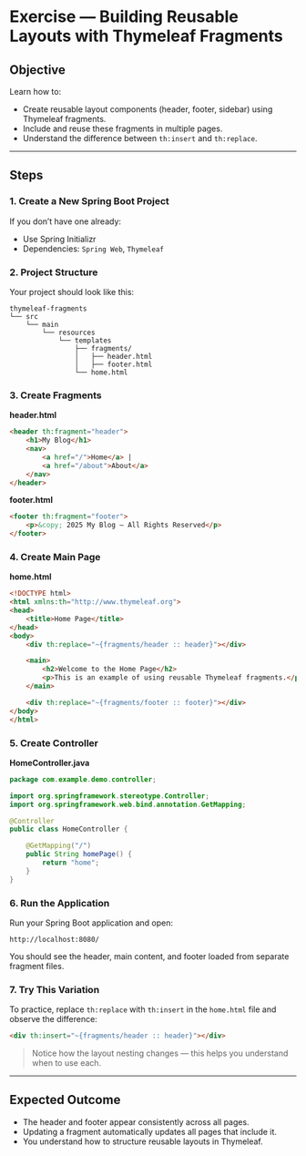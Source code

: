 # Exercise — Building Reusable Layouts with Thymeleaf Fragments

## Objective

Learn how to:

- Create reusable layout components (header, footer, sidebar) using Thymeleaf fragments.
- Include and reuse these fragments in multiple pages.
- Understand the difference between `th:insert` and `th:replace`.

---

## Steps

### 1. Create a New Spring Boot Project

If you don’t have one already:

- Use Spring Initializr
- Dependencies: `Spring Web`, `Thymeleaf`

### 2. Project Structure

Your project should look like this:
```text
thymeleaf-fragments
└── src
    └── main
        └── resources
            └── templates
                ├── fragments/
                │   ├── header.html
                │   ├── footer.html
                └── home.html
```

### 3. Create Fragments
**header.html**

```html
<header th:fragment="header">
    <h1>My Blog</h1>
    <nav>
        <a href="/">Home</a> |
        <a href="/about">About</a>
    </nav>
</header>
```
**footer.html**
```html
<footer th:fragment="footer">
    <p>&copy; 2025 My Blog — All Rights Reserved</p>
</footer>
```

### 4. Create Main Page

**home.html**

```html
<!DOCTYPE html>
<html xmlns:th="http://www.thymeleaf.org">
<head>
    <title>Home Page</title>
</head>
<body>
    <div th:replace="~{fragments/header :: header}"></div>

    <main>
        <h2>Welcome to the Home Page</h2>
        <p>This is an example of using reusable Thymeleaf fragments.</p>
    </main>

    <div th:replace="~{fragments/footer :: footer}"></div>
</body>
</html>
```
### 5. Create Controller
**HomeController.java**
```java
package com.example.demo.controller;

import org.springframework.stereotype.Controller;
import org.springframework.web.bind.annotation.GetMapping;

@Controller
public class HomeController {

    @GetMapping("/")
    public String homePage() {
        return "home";
    }
}
```
### 6. Run the Application

Run your Spring Boot application and open:

```text
http://localhost:8080/
```
You should see the header, main content, and footer loaded from separate fragment files.

### 7. Try This Variation

To practice, replace `th:replace` with `th:insert` in the `home.html` file and observe the difference:

```html
<div th:insert="~{fragments/header :: header}"></div>
```
> Notice how the layout nesting changes — this helps you understand when to use each.

---

## Expected Outcome

- The header and footer appear consistently across all pages.
- Updating a fragment automatically updates all pages that include it.
- You understand how to structure reusable layouts in Thymeleaf.
